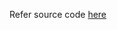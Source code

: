 Refer source code [here](https://colab.research.google.com/drive/1MJ__hgg3vNUpI6A9tFhSihv7HNsF_KZ8?usp=sharing)